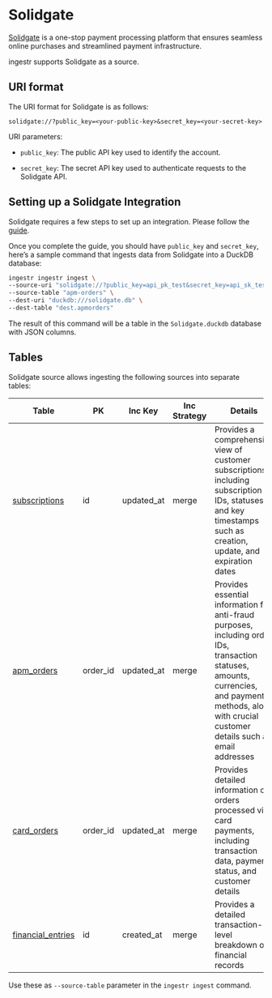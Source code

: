 # Solidgate

[Solidgate](https://solidgate.com//) is a one-stop payment processing platform that ensures seamless online purchases and streamlined payment infrastructure.

ingestr supports Solidgate as a source.

## URI format

The URI format for Solidgate is as follows:

```plaintext
solidgate://?public_key=<your-public-key>&secret_key=<your-secret-key>
```

URI parameters:

- `public_key`: The public API key used to identify the account.

- `secret_key`: The secret API key used to authenticate requests to the Solidgate API.


## Setting up a Solidgate Integration

Solidgate requires a few steps to set up an integration. Please follow the [guide](https://docs.solidgate.com/payments/integrate/access-to-api/#retrieve-your-credentials).

Once you complete the guide, you should have `public_key` and `secret_key`, here’s a sample command that ingests data from Solidgate into a DuckDB database:

```sh
ingestr ingestr ingest \
--source-uri "solidgate://?public_key=api_pk_test&secret_key=api_sk_test" \
--source-table "apm-orders" \
--dest-uri "duckdb:///solidgate.db" \
--dest-table "dest.apmorders"
```

The result of this command will be a table in the `Solidgate.duckdb` database with JSON columns.

## Tables

Solidgate source allows ingesting the following sources into separate tables:

| Table | PK | Inc Key | Inc Strategy | Details |
|-------|----|---------|--------------|---------|
| [subscriptions](https://api-docs.solidgate.com/#tag/Reports/operation/retrieve-subscriptions) | id | updated_at | merge | Provides a comprehensive view of customer subscriptions, including subscription IDs, statuses, and key timestamps such as creation, update, and expiration dates |
| [apm_orders](https://api-docs.solidgate.com/#tag/Reports/operation/retrieve-apm-orders) | order_id | updated_at | merge | Provides essential information for anti-fraud purposes, including order IDs, transaction statuses, amounts, currencies, and payment methods, along with crucial customer details such as email addresses |
| [card_orders](https://api-docs.solidgate.com/#tag/Reports/operation/retrieve-card-orders) | order_id | updated_at | merge | Provides detailed information on orders processed via card payments, including transaction data, payment status, and customer details |
| [financial_entries](https://docs.solidgate.com/) | id | created_at | merge | Provides a detailed transaction-level breakdown of financial records |

Use these as `--source-table` parameter in the `ingestr ingest` command.

